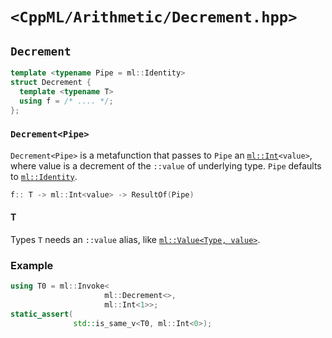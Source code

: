 # `<CppML/Arithmetic/Decrement.hpp>`

## `Decrement`

```c++
template <typename Pipe = ml::Identity>
struct Decrement {
  template <typename T>
  using f = /* .... */;
};
```
### `Decrement<Pipe>`

`Decrement<Pipe>` is a metafunction that passes to `Pipe` an [`ml::Int`](../Vocabulary/Value.md)`<value>`, where value is a decrement of the `::value` of underlying type. `Pipe` defaults to [`ml::Identity`](../Functional/Identity.md).

```c++
f:: T -> ml::Int<value> -> ResultOf(Pipe)
```

#### T

Types `T` needs an `::value` alias, like [`ml::Value<Type, value>`](../Vocabulary/Value.md).

### Example

```c++
using T0 = ml::Invoke<
                     ml::Decrement<>,
                     ml::Int<1>>;
static_assert(
              std::is_same_v<T0, ml::Int<0>);
```




